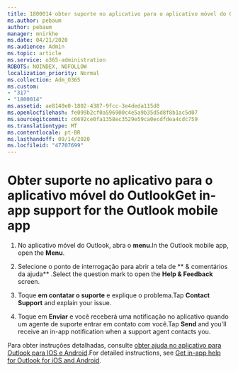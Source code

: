```yaml
---
title: 1800014 obter suporte no aplicativo para o aplicativo móvel do Outlook
ms.author: pebaum
author: pebaum
manager: mnirkhe
ms.date: 04/21/2020
ms.audience: Admin
ms.topic: article
ms.service: o365-administration
ROBOTS: NOINDEX, NOFOLLOW
localization_priority: Normal
ms.collection: Adm_O365
ms.custom:
- "317"
- "1800014"
ms.assetid: ae8140e0-1802-4387-9fcc-3e4deda115d8
ms.openlocfilehash: fe099b2cf0a596900c4e5a9b35d5d8f8b1ac5d07
ms.sourcegitcommit: c6692ce0fa1358ec3529e59ca0ecdfdea4cdc759
ms.translationtype: MT
ms.contentlocale: pt-BR
ms.lasthandoff: 09/14/2020
ms.locfileid: "47707699"
---
```

# <a name="get-in-app-support-for-the-outlook-mobile-app"></a><span data-ttu-id="e3148-102">Obter suporte no aplicativo para o aplicativo móvel do Outlook</span><span class="sxs-lookup"><span data-stu-id="e3148-102">Get in-app support for the Outlook mobile app</span></span>

1. <span data-ttu-id="e3148-103">No aplicativo móvel do Outlook, abra o **menu**.</span><span class="sxs-lookup"><span data-stu-id="e3148-103">In the Outlook mobile app, open the **Menu**.</span></span>

2. <span data-ttu-id="e3148-104">Selecione o ponto de interrogação para abrir a tela de \*\* &amp; comentários da ajuda\*\* .</span><span class="sxs-lookup"><span data-stu-id="e3148-104">Select the question mark to open the **Help &amp; Feedback** screen.</span></span>

3. <span data-ttu-id="e3148-105">Toque **em contatar o suporte** e explique o problema.</span><span class="sxs-lookup"><span data-stu-id="e3148-105">Tap **Contact Support** and explain your issue.</span></span>

4. <span data-ttu-id="e3148-106">Toque em **Enviar** e você receberá uma notificação no aplicativo quando um agente de suporte entrar em contato com você.</span><span class="sxs-lookup"><span data-stu-id="e3148-106">Tap **Send** and you'll receive an in-app notification when a support agent contacts you.</span></span>

<span data-ttu-id="e3148-107">Para obter instruções detalhadas, consulte [obter ajuda no aplicativo para Outlook para IOS e Android](https://support.office.com/article/218a22d1-9fa5-4889-b689-de1c63493243.aspx#ID0EAABAAA=Contact_Support).</span><span class="sxs-lookup"><span data-stu-id="e3148-107">For detailed instructions, see [Get in-app help for Outlook for iOS and Android](https://support.office.com/article/218a22d1-9fa5-4889-b689-de1c63493243.aspx#ID0EAABAAA=Contact_Support).</span></span>

